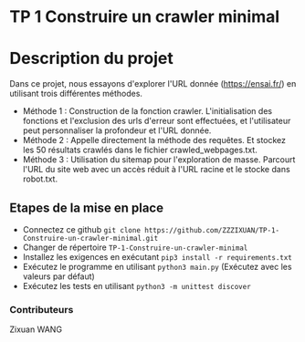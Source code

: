 # TP 1 Construire un crawler minimal
# Description du projet
Dans ce projet, nous essayons d'explorer l'URL donnée (https://ensai.fr/) en utilisant trois différentes méthodes.
* Méthode 1 : Construction de la fonction crawler. L'initialisation des fonctions et l'exclusion des urls d'erreur sont effectuées, et l'utilisateur peut personnaliser la profondeur et l'URL donnée.
* Méthode 2 : Appelle directement la méthode des requêtes. Et stockez les 50 résultats crawlés dans le fichier crawled_webpages.txt.
* Méthode 3 : Utilisation du sitemap pour l'exploration de masse. Parcourt l'URL du site web avec un accès réduit à l'URL racine et le stocke dans robot.txt.

## Etapes de la mise en place
* Connectez ce github `git clone https://github.com/ZZZIXUAN/TP-1-Construire-un-crawler-minimal.git`
* Changer de répertoire `TP-1-Construire-un-crawler-minimal`
* Installez les exigences en exécutant `pip3 install -r requirements.txt`
* Exécutez le programme en utilisant `python3 main.py` (Exécutez avec les valeurs par défaut)
* Exécutez les tests en utilisant `python3 -m unittest discover`

### Contributeurs

Zixuan WANG
